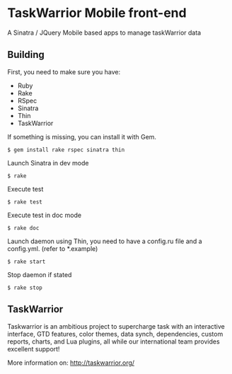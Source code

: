 # TaskWarrior Mobile front-end 

A Sinatra / JQuery Mobile based apps to manage taskWarrior data

## Building

First, you need to make sure you have:

- Ruby 
- Rake
- RSpec
- Sinatra
- Thin
- TaskWarrior

If something is missing, you can install it with Gem.

    $ gem install rake rspec sinatra thin

Launch Sinatra in dev mode 

    $ rake

Execute test

    $ rake test

Execute test in doc mode

    $ rake doc

Launch daemon using Thin, you need to have a config.ru file and a config.yml. (refer to *.example)

    $ rake start

Stop daemon if stated

    $ rake stop

## TaskWarrior

Taskwarrior is an ambitious project to supercharge task with an interactive interface, GTD features, color themes, data synch, dependencies, custom reports, charts, and Lua plugins, all while our international team provides excellent support!

More information on: <http://taskwarrior.org/>
